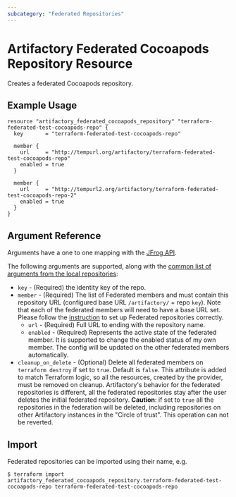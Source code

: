 ```yaml
---
subcategory: "Federated Repositories"
---
```

# Artifactory Federated Cocoapods Repository Resource

Creates a federated Cocoapods repository.

## Example Usage

```hcl
resource "artifactory_federated_cocoapods_repository" "terraform-federated-test-cocoapods-repo" {
  key       = "terraform-federated-test-cocoapods-repo"

  member {
    url     = "http://tempurl.org/artifactory/terraform-federated-test-cocoapods-repo"
    enabled = true
  }

  member {
    url     = "http://tempurl2.org/artifactory/terraform-federated-test-cocoapods-repo-2"
    enabled = true
  }
}
```

## Argument Reference

Arguments have a one to one mapping with the [JFrog API](https://www.jfrog.com/confluence/display/JFROG/Repository+Configuration+JSON#RepositoryConfigurationJSON-FederatedRepository).

The following arguments are supported, along with the [common list of arguments from the local repositories](local.md):

* `key` - (Required) the identity key of the repo.
* `member` - (Required) The list of Federated members and must contain this repository URL (configured base URL
  `/artifactory/` + repo `key`). Note that each of the federated members will need to have a base URL set.
  Please follow the [instruction](https://www.jfrog.com/confluence/display/JFROG/Working+with+Federated+Repositories#WorkingwithFederatedRepositories-SettingUpaFederatedRepository)
  to set up Federated repositories correctly.
  * `url` - (Required) Full URL to ending with the repository name.
  * `enabled` - (Required) Represents the active state of the federated member. It is supported to change the enabled
    status of my own member. The config will be updated on the other federated members automatically.
* `cleanup_on_delete` - (Optional) Delete all federated members on `terraform destroy` if set to `true`. Default is `false`. This attribute is added to match Terraform logic, so all the resources, created by the provider, must be removed on cleanup. Artifactory's behavior for the federated repositories is different, all the federated repositories stay after the user deletes the initial federated repository. **Caution**: if set to `true` all the repositories in the federation will be deleted, including repositories on other Artifactory instances in the "Circle of trust". This operation can not be reverted.


## Import

Federated repositories can be imported using their name, e.g.
```
$ terraform import artifactory_federated_cocoapods_repository.terraform-federated-test-cocoapods-repo terraform-federated-test-cocoapods-repo
```
